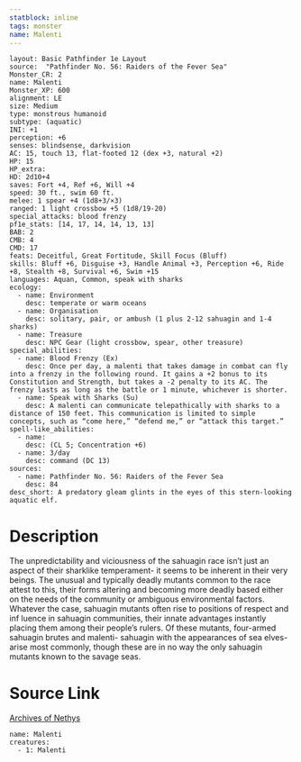 ```yaml
---
statblock: inline
tags: monster
name: Malenti
---
```

```statblock
layout: Basic Pathfinder 1e Layout
source:  "Pathfinder No. 56: Raiders of the Fever Sea"
Monster_CR: 2
name: Malenti
Monster_XP: 600
alignment: LE
size: Medium
type: monstrous humanoid
subtype: (aquatic)
INI: +1
perception: +6
senses: blindsense, darkvision
AC: 15, touch 13, flat-footed 12 (dex +3, natural +2)
HP: 15
HP_extra: 
HD: 2d10+4
saves: Fort +4, Ref +6, Will +4
speed: 30 ft., swim 60 ft.
melee: 1 spear +4 (1d8+3/×3)
ranged: 1 light crossbow +5 (1d8/19-20)
special_attacks: blood frenzy
pf1e_stats: [14, 17, 14, 14, 13, 13]
BAB: 2
CMB: 4
CMD: 17
feats: Deceitful, Great Fortitude, Skill Focus (Bluff)
skills: Bluff +6, Disguise +3, Handle Animal +3, Perception +6, Ride +8, Stealth +8, Survival +6, Swim +15
languages: Aquan, Common, speak with sharks
ecology:
  - name: Environment
    desc: temperate or warm oceans
  - name: Organisation
    desc: solitary, pair, or ambush (1 plus 2-12 sahuagin and 1-4 sharks)
  - name: Treasure
    desc: NPC Gear (light crossbow, spear, other treasure)
special_abilities:
  - name: Blood Frenzy (Ex)
    desc: Once per day, a malenti that takes damage in combat can fly into a frenzy in the following round. It gains a +2 bonus to its Constitution and Strength, but takes a -2 penalty to its AC. The frenzy lasts as long as the battle or 1 minute, whichever is shorter.
  - name: Speak with Sharks (Su)
    desc: A malenti can communicate telepathically with sharks to a distance of 150 feet. This communication is limited to simple concepts, such as “come here,” “defend me,” or “attack this target.”
spell-like_abilities:
  - name:
    desc: (CL 5; Concentration +6)
  - name: 3/day
    desc: command (DC 13)
sources:
  - name: Pathfinder No. 56: Raiders of the Fever Sea
    desc: 84
desc_short: A predatory gleam glints in the eyes of this stern-looking aquatic elf.
```
# Description
The unpredictability and viciousness of the sahuagin race isn’t just an aspect of their sharklike temperament- it seems to be inherent in their very beings. The unusual and typically deadly mutants common to the race attest to this, their forms altering and becoming more deadly based either on the needs of the community or ambiguous environmental factors. Whatever the case, sahuagin mutants often rise to positions of respect and inf luence in sahuagin communities, their innate advantages instantly placing them among their people’s rulers. Of these mutants, four-armed sahuagin brutes and malenti- sahuagin with the appearances of sea elves-arise most commonly, though these are in no way the only sahuagin mutants known to the savage seas.
# Source Link
[Archives of Nethys](https://aonprd.com/MonsterDisplay.aspx?ItemName=Malenti)
```encounter-table
name: Malenti
creatures:
  - 1: Malenti
```

